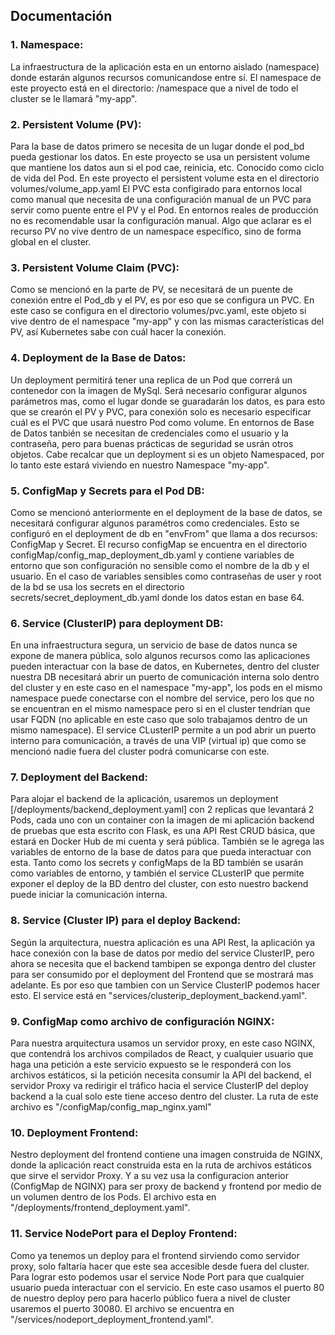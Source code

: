 

## Documentación

### 1. Namespace:
La infraestructura de la aplicación esta en un entorno aislado (namespace) donde estarán algunos recursos comunicandose entre sí.
El namespace de este proyecto está en el directorio: /namespace que a nivel de todo el cluster se le llamará "my-app".

### 2. Persistent Volume (PV):
Para la base de datos primero se necesita de un lugar donde el pod_bd pueda gestionar los datos.
En este proyecto se usa un persistent volume que mantiene los datos aun si el pod cae, reinicia, etc. Conocido como ciclo de vida del Pod.
En este proyecto el persistent volume esta en el directorio volumes/volume_app.yaml
El PVC esta configirado para entornos local como manual que necesita de una configuración manual de un PVC para servir como puente entre el PV y el Pod.
En entornos reales de producción no es recomendable usar la configuración manual.
Algo que aclarar es el recurso PV no vive dentro de un namespace específico, sino de forma global en el cluster.

### 3. Persistent Volume Claim (PVC):
Como se mencionó en la parte de PV, se necesitará de un puente de conexión entre el Pod_db y el PV, es por eso que se configura un PVC. En este caso se configura en el directorio volumes/pvc.yaml, este objeto si vive dentro de el namespace "my-app" y con las mismas características del PV, así Kubernetes sabe con cuál hacer la conexión.

### 4. Deployment de la Base de Datos:
Un deployment permitirá tener una replica de un Pod que correrá un contenedor con la imagen de MySql. Será necesario configurar algunos parámetros mas, como el lugar donde se guaradarán los datos, es para esto que se crearón el PV y PVC, para conexión solo es necesario especificar cuál es el PVC que usará nuestro Pod como volume. En entornos de Base de Datos tanbién se necesitan de credenciales como el usuario y la contraseña, pero para buenas prácticas de seguridad se usrán otros objetos. Cabe recalcar que un deployment si es un objeto Namespaced, por lo tanto este estará viviendo en nuestro Namespace "my-app".

### 5. ConfigMap y Secrets para el Pod DB:
Como se mencionó anteriormente en el deployment de la base de datos, se necesitará configurar algunos paramétros como credenciales.
Esto se configuró en el deployment de db en "envFrom" que llama a dos recursos: ConfigMap y Secret. El recurso configMap se encuentra en el directorio configMap/config_map_deployment_db.yaml y contiene variables de entorno que son configuración no sensible como el nombre de la db y el usuario.
En el caso de variables sensibles como contraseñas de user y root de la bd se usa los secrets en el directorio secrets/secret_deployment_db.yaml donde los datos estan en base 64.

### 6. Service (ClusterIP) para deployment DB:
En una infraestructura segura, un servicio de base de datos nunca se expone de manera pública, solo algunos recursos como las aplicaciones pueden interactuar con la base de datos, en Kubernetes, dentro del cluster nuestra DB necesitará abrir un puerto de comunicación interna solo dentro del cluster y en este caso en el namespace "my-app", los pods en el mismo namespace puede conectarse con el nombre del service, pero los que no se encuentran en el mismo namespace pero si en el cluster tendrían que usar FQDN (no aplicable en este caso que solo trabajamos dentro de un mismo namespace). El service CLusterIP permite a un pod abrir un puerto interno para comunicación, a través de una VIP (virtual ip) que como se mencionó nadie fuera del cluster podrá comunicarse con este. 

### 7. Deployment del Backend:
Para alojar el backend de la aplicación, usaremos un deployment [/deployments/backend_deployment.yaml] con 2 replicas que levantará 2 Pods, cada uno con un container con la imagen de mi aplicación backend de pruebas que esta escrito con Flask, es una API Rest CRUD básica, que estará en Docker Hub de mi cuenta y será pública. También se le agrega las variables de entorno de la base de datos para que pueda interactuar con esta. Tanto como los secrets y configMaps de la BD también se usarán como variables de entorno, y también el service CLusterIP que permite exponer el deploy de la BD dentro del cluster, con esto nuestro backend puede iniciar la comunicación interna.

### 8. Service (Cluster IP) para el deploy Backend:
Según la arquitectura, nuestra aplicación es una API Rest, la aplicación ya hace conexión con la base de datos por medio del service ClusterIP, pero ahora se necesita que el backend tambipen se exponga dentro del cluster para ser consumido por el deployment del Frontend que se mostrará mas adelante. Es por eso que tambien con un Service ClusterIP podemos hacer esto. El service está en "services/clusterip_deployment_backend.yaml".

### 9. ConfigMap como archivo de configuración NGINX:
Para nuestra arquitectura usamos un servidor proxy, en este caso NGINX, que contendrá los archivos compilados de React, y cualquier usuario que haga una petición a este servicio expuesto se le responderá con los archivos estáticos, si la petición necesita consumir la API del backend, el servidor Proxy va redirigir el tráfico hacia el service ClusterIP del deploy backend a la cual solo este tiene acceso dentro del cluster. La ruta de este archivo es "/configMap/config_map_nginx.yaml"

### 10. Deployment Frontend:
Nestro deployment del frontend contiene una imagen construida de NGINX, donde la aplicación react construida esta en la ruta de archivos estáticos que sirve el servidor Proxy. Y a su vez usa la configuracion anterior (ConfigMap de NGINX) para ser proxy de backend y frontend por medio de un volumen dentro de los Pods. El archivo esta en "/deployments/frontend_deployment.yaml".

### 11. Service NodePort para el Deploy Frontend:
Como ya tenemos un deploy para el frontend sirviendo como servidor proxy, solo faltaría hacer que este sea accesible desde fuera del cluster. Para lograr esto podemos usar el service Node Port para que cualquier usuario pueda interactuar con el servicio. En este caso usamos el puerto 80 de nuestro deploy pero para hacerlo público fuera a nivel de cluster usaremos el puerto 30080. El archivo se encuentra en "/services/nodeport_deployment_frontend.yaml".
